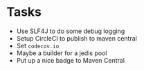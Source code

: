 # Tasks
* Use SLF4J to do some debug logging
* Setup CircleCI to publish to maven central 
* Set `codecov.io`
* Maybe a builder for a jedis pool
* Put up a nice badge to Maven Central
